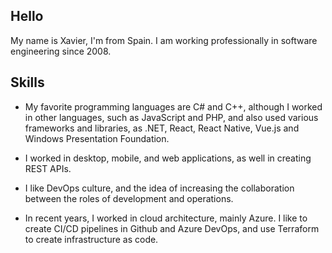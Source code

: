 ## Hello

My name is Xavier, I'm from Spain. I am working professionally in software engineering since 2008.

## Skills

- My favorite programming languages are C# and C++, although I worked in other languages, such as JavaScript and PHP, and also used various frameworks and libraries, as .NET, React, React Native, Vue.js and Windows Presentation Foundation.

- I worked in desktop, mobile, and web applications, as well in creating REST APIs.

- I like DevOps culture, and the idea of increasing the collaboration between the roles of development and operations.

- In recent years, I worked in cloud architecture, mainly Azure. I like to create CI/CD pipelines in Github and Azure DevOps, and use Terraform to create infrastructure as code.
